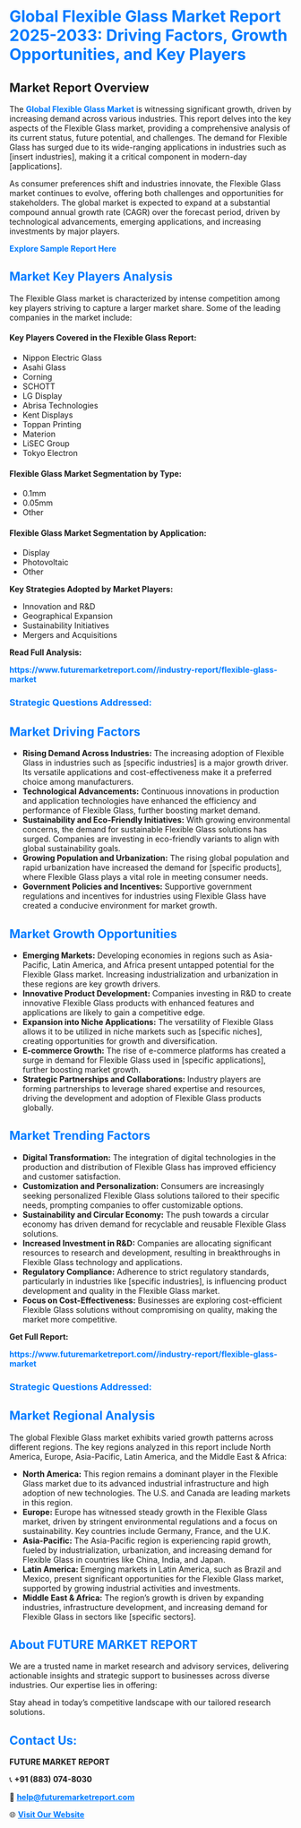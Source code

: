 <h1 style="color: #007BFF;">Global Flexible Glass Market Report 2025-2033: Driving Factors, Growth Opportunities, and Key Players</h1>

<section id="overview">
<h2>Market Report Overview</h2>
<p>The <a href="https://www.futuremarketreport.com//industry-report/flexible-glass-market" style="color: #007BFF; text-decoration: none;"><strong>Global Flexible Glass Market</strong></a> is witnessing significant growth, driven by increasing demand across various industries. This report delves into the key aspects of the Flexible Glass market, providing a comprehensive analysis of its current status, future potential, and challenges. The demand for Flexible Glass has surged due to its wide-ranging applications in industries such as [insert industries], making it a critical component in modern-day [applications].</p>
<p>As consumer preferences shift and industries innovate, the Flexible Glass market continues to evolve, offering both challenges and opportunities for stakeholders. The global market is expected to expand at a substantial compound annual growth rate (CAGR) over the forecast period, driven by technological advancements, emerging applications, and increasing investments by major players.</p>
</section>

<section id="overview">
<p><a href="https://www.futuremarketreport.com//request-sample/reportId=51486" style="color: #007BFF; text-decoration: none;"><strong>Explore Sample Report Here</strong></a></p>
</section>

<section id="key-players">
<h2 style="color: #007BFF;">Market Key Players Analysis</h2>
<p>The Flexible Glass market is characterized by intense competition among key players striving to capture a larger market share. Some of the leading companies in the market include:</p>
<h4>Key Players Covered in the Flexible Glass Report:</h4>
<ul><li>Nippon Electric Glass</li><li>Asahi Glass</li><li>Corning</li><li>SCHOTT</li><li>LG Display</li><li>Abrisa Technologies</li><li>Kent Displays</li><li>Toppan Printing</li><li>Materion</li><li>LiSEC Group</li><li>Tokyo Electron</li></ul>
<h4>Flexible Glass Market Segmentation by Type:</h4>
<ul><li>0.1mm</li><li>0.05mm</li><li>Other</li></ul>

<h4>Flexible Glass Market Segmentation by Application:</h4>
<ul><li>Display</li><li>Photovoltaic</li><li>Other</li></ul>
<p><strong>Key Strategies Adopted by Market Players:</strong></p>
<ul>
<li>Innovation and R&D</li>
<li>Geographical Expansion</li>
<li>Sustainability Initiatives</li>
<li>Mergers and Acquisitions</li>
</ul>
</section>

<section>
<p><strong>Read Full Analysis: </strong></p><a href="https://www.futuremarketreport.com//industry-report/flexible-glass-market" style="color: #007BFF; text-decoration: none;"><strong>https://www.futuremarketreport.com//industry-report/flexible-glass-market</strong></a>
<h3 style="color: #007BFF;">Strategic Questions Addressed:</h3>
</section>

<section id="driving-factors">
<h2 style="color: #007BFF;">Market Driving Factors</h2>
<ul>
<li><strong>Rising Demand Across Industries:</strong> The increasing adoption of Flexible Glass in industries such as [specific industries] is a major growth driver. Its versatile applications and cost-effectiveness make it a preferred choice among manufacturers.</li>
<li><strong>Technological Advancements:</strong> Continuous innovations in production and application technologies have enhanced the efficiency and performance of Flexible Glass, further boosting market demand.</li>
<li><strong>Sustainability and Eco-Friendly Initiatives:</strong> With growing environmental concerns, the demand for sustainable Flexible Glass solutions has surged. Companies are investing in eco-friendly variants to align with global sustainability goals.</li>
<li><strong>Growing Population and Urbanization:</strong> The rising global population and rapid urbanization have increased the demand for [specific products], where Flexible Glass plays a vital role in meeting consumer needs.</li>
<li><strong>Government Policies and Incentives:</strong> Supportive government regulations and incentives for industries using Flexible Glass have created a conducive environment for market growth.</li>
</ul>
</section>

<section id="growth-opportunities">
<h2 style="color: #007BFF;">Market Growth Opportunities</h2>
<ul>
<li><strong>Emerging Markets:</strong> Developing economies in regions such as Asia-Pacific, Latin America, and Africa present untapped potential for the Flexible Glass market. Increasing industrialization and urbanization in these regions are key growth drivers.</li>
<li><strong>Innovative Product Development:</strong> Companies investing in R&D to create innovative Flexible Glass products with enhanced features and applications are likely to gain a competitive edge.</li>
<li><strong>Expansion into Niche Applications:</strong> The versatility of Flexible Glass allows it to be utilized in niche markets such as [specific niches], creating opportunities for growth and diversification.</li>
<li><strong>E-commerce Growth:</strong> The rise of e-commerce platforms has created a surge in demand for Flexible Glass used in [specific applications], further boosting market growth.</li>
<li><strong>Strategic Partnerships and Collaborations:</strong> Industry players are forming partnerships to leverage shared expertise and resources, driving the development and adoption of Flexible Glass products globally.</li>
</ul>
</section>

<section id="trending-factors">
<h2 style="color: #007BFF;">Market Trending Factors</h2>
<ul>
<li><strong>Digital Transformation:</strong> The integration of digital technologies in the production and distribution of Flexible Glass has improved efficiency and customer satisfaction.</li>
<li><strong>Customization and Personalization:</strong> Consumers are increasingly seeking personalized Flexible Glass solutions tailored to their specific needs, prompting companies to offer customizable options.</li>
<li><strong>Sustainability and Circular Economy:</strong> The push towards a circular economy has driven demand for recyclable and reusable Flexible Glass solutions.</li>
<li><strong>Increased Investment in R&D:</strong> Companies are allocating significant resources to research and development, resulting in breakthroughs in Flexible Glass technology and applications.</li>
<li><strong>Regulatory Compliance:</strong> Adherence to strict regulatory standards, particularly in industries like [specific industries], is influencing product development and quality in the Flexible Glass market.</li>
<li><strong>Focus on Cost-Effectiveness:</strong> Businesses are exploring cost-efficient Flexible Glass solutions without compromising on quality, making the market more competitive.</li>
</ul>
</section>

<section>
<p><strong>Get Full Report: </strong></p><a href="https://www.futuremarketreport.com//industry-report/flexible-glass-market" style="color: #007BFF; text-decoration: none;"><strong>https://www.futuremarketreport.com//industry-report/flexible-glass-market</strong></a>
<h3 style="color: #007BFF;">Strategic Questions Addressed:</h3>
</section>


<section id="regional-analysis">
<h2 style="color: #007BFF;">Market Regional Analysis</h2>
<p>The global Flexible Glass market exhibits varied growth patterns across different regions. The key regions analyzed in this report include North America, Europe, Asia-Pacific, Latin America, and the Middle East & Africa:</p>
<ul>
<li><strong>North America:</strong> This region remains a dominant player in the Flexible Glass market due to its advanced industrial infrastructure and high adoption of new technologies. The U.S. and Canada are leading markets in this region.</li>
<li><strong>Europe:</strong> Europe has witnessed steady growth in the Flexible Glass market, driven by stringent environmental regulations and a focus on sustainability. Key countries include Germany, France, and the U.K.</li>
<li><strong>Asia-Pacific:</strong> The Asia-Pacific region is experiencing rapid growth, fueled by industrialization, urbanization, and increasing demand for Flexible Glass in countries like China, India, and Japan.</li>
<li><strong>Latin America:</strong> Emerging markets in Latin America, such as Brazil and Mexico, present significant opportunities for the Flexible Glass market, supported by growing industrial activities and investments.</li>
<li><strong>Middle East & Africa:</strong> The region’s growth is driven by expanding industries, infrastructure development, and increasing demand for Flexible Glass in sectors like [specific sectors].</li>
</ul>
</section>

<footer>
<h2 style="color: #007BFF;">About FUTURE MARKET REPORT</h2>
<p>We are a trusted name in market research and advisory services, delivering actionable insights and strategic support to businesses across diverse industries. Our expertise lies in offering:</p>

<p>Stay ahead in today’s competitive landscape with our tailored research solutions.</p>

<h2 style="color: #007BFF;">Contact Us:</h2>
<p><strong>FUTURE MARKET REPORT</strong></p>
<p>📞 <strong>+91 (883) 074-8030</strong></p>
<p>📧 <strong><a href="mailto:help@futuremarketreport.com" style="color: #007BFF;">help@futuremarketreport.com</a></strong></p>
<p>🌐 <strong><a href="https://www.futuremarketreport.com/" style="color: #007BFF;">Visit Our Website</a></strong></p>
</footer>